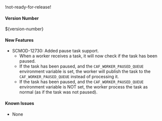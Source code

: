 !not-ready-for-release!

#### Version Number
${version-number}

#### New Features
- SCMOD-12730: Added pause task support.
  - When a worker receives a task, it will now check if the task has been paused.
  - If the task has been paused, and the `CAF_WORKER_PAUSED_QUEUE` environment variable is set, the worker will publish the task to the
  `CAF_WORKER_PAUSED_QUEUE` instead of processing it.
  - If the task has been paused, and the `CAF_WORKER_PAUSED_QUEUE` environment variable is NOT set, the worker process the task as
  normal (as if the task was not paused).

#### Known Issues
- None
